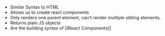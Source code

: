 - Similar Syntax to HTML
- Allows us to create react components
- Only renders one parent element, can't render multiple sibling elements.
- Returns plain JS objects
- Are the building syntax of [[React Components]]